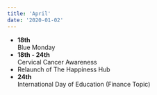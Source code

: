 ```yaml
---
title: 'April'
date: '2020-01-02'
---
```


- **18th**  
Blue Monday
- **18th - 24th**  
Cervical Cancer Awareness
- Relaunch of The Happiness Hub
- **24th**  
International Day of Education (Finance Topic)

